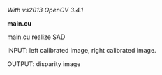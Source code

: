 *With vs2013 OpenCV 3.4.1*

  
**main.cu**
  
  main.cu realize SAD
  
  INPUT: left calibrated image, right calibrated image.
  
  OUTPUT: disparity image
